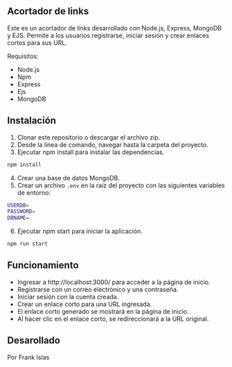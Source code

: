 ## Acortador de links
Este es un acortador de links desarrollado con Node.js, Express, MongoDB y EJS. Permite a los usuarios registrarse, iniciar sesión y crear enlaces cortos para sus URL.

Requisitos:
- Node.js
- Npm
- Express
- Ejs
- MongoDB

## Instalación
1. Clonar este repositorio o descargar el archivo zip.
2. Desde la línea de comando, navegar hasta la carpeta del proyecto.
3. Ejecutar npm install para instalar las dependencias.

```bash
npm install

```

4. Crear una base de datos MongoDB.
5. Crear un archivo `.env` en la raíz del proyecto con las siguientes variables de entorno:

```bash
USERDB=
PASSWORD=
DBNAME=
```

6. Ejecutar npm start para iniciar la aplicación.

```bash
npm run start
```

## Funcionamiento

- Ingresar a http://localhost:3000/ para acceder a la página de inicio.
- Registrarse con un correo electrónico y una contraseña.
- Iniciar sesión con la cuenta creada.
- Crear un enlace corto para una URL ingresada.
- El enlace corto generado se mostrará en la página de inicio.
- Al hacer clic en el enlace corto, se redireccionará a la URL original.

## Desarollado
Por Frank Islas